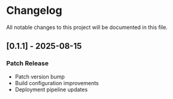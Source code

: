 # Changelog

All notable changes to this project will be documented in this file.


## [0.1.1] - 2025-08-15

### Patch Release
- Patch version bump
- Build configuration improvements
- Deployment pipeline updates

